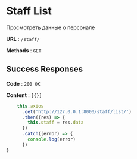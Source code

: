 # Staff List

Просмотреть данные о персонале

**URL** : `/staff/`

**Methods** : `GET`

## Success Responses

**Code** : `200 OK`

**Content** : `[{}]`

```javascript
    this.axios
      .get('http://127.0.0.1:8000/staff/list/')
      .then((res) => {
        this.staff = res.data
      })
      .catch((error) => {
        console.log(error)
      })
}
```